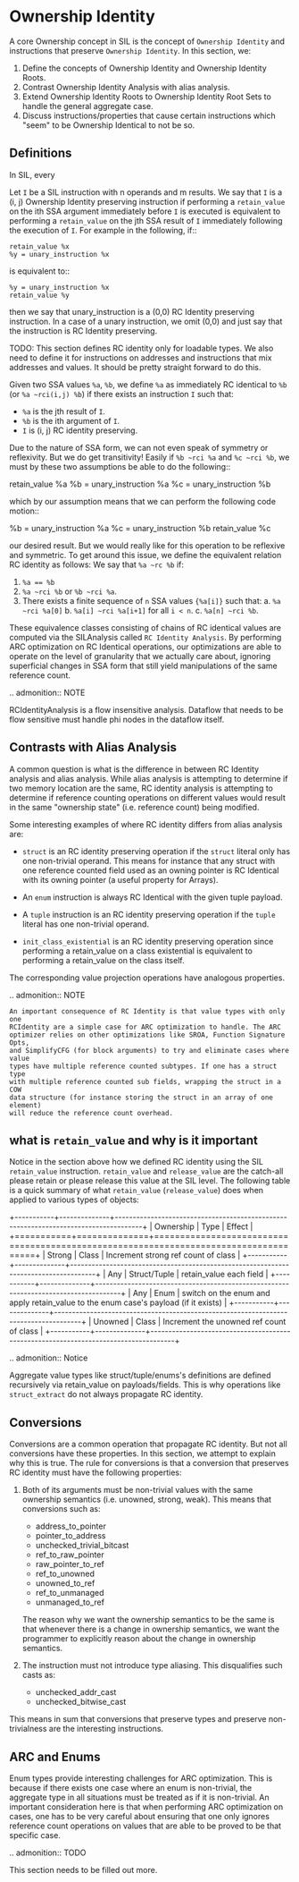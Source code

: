 
Ownership Identity
==================

A core Ownership concept in SIL is the concept of `Ownership Identity` and
instructions that preserve `Ownership Identity`. In this section, we:

1. Define the concepts of Ownership Identity and Ownership Identity Roots.
2. Contrast Ownership Identity Analysis with alias analysis.
3. Extend Ownership Identity Roots to Ownership Identity Root Sets to handle the
   general aggregate case.
4. Discuss instructions/properties that cause certain instructions which "seem"
   to be Ownership Identical to not be so.

Definitions
-----------

In SIL, every 

Let ``I`` be a SIL instruction with n operands and m results. We say that ``I``
is a (i, j) Ownership Identity preserving instruction if performing a
``retain_value`` on the ith SSA argument immediately before ``I`` is executed is
equivalent to performing a ``retain_value`` on the jth SSA result of ``I``
immediately following the execution of ``I``. For example in the following, if::

    retain_value %x
    %y = unary_instruction %x

is equivalent to::

    %y = unary_instruction %x
    retain_value %y

then we say that unary_instruction is a (0,0) RC Identity preserving
instruction. In a case of a unary instruction, we omit (0,0) and just say that
the instruction is RC Identity preserving.

TODO: This section defines RC identity only for loadable types. We also need to
define it for instructions on addresses and instructions that mix addresses and
values. It should be pretty straight forward to do this.

Given two SSA values ``%a``, ``%b``, we define ``%a`` as immediately RC
identical to ``%b`` (or ``%a ~rci(i,j) %b``) if there exists an instruction
``I`` such that:

- ``%a`` is the jth result of ``I``.
- ``%b`` is the ith argument of ``I``.
- ``I`` is (i, j) RC identity preserving.

Due to the nature of SSA form, we can not even speak of symmetry or
reflexivity. But we do get transitivity! Easily if ``%b ~rci %a`` and ``%c ~rci
%b``, we must by these two assumptions be able to do the following::

  retain_value %a
  %b = unary_instruction %a
  %c = unary_instruction %b

which by our assumption means that we can perform the following code motion::

  %b = unary_instruction %a
  %c = unary_instruction %b
  retain_value %c

our desired result. But we would really like for this operation to be reflexive
and symmetric. To get around this issue, we define the equivalent relation RC
identity as follows: We say that ``%a ~rc %b`` if:

1. ``%a == %b``
2. ``%a ~rci %b`` or ``%b ~rci %a``.
3. There exists a finite sequence of ``n`` SSA values ``{%a[i]}`` such that:
   a. ``%a ~rci %a[0]``
   b. ``%a[i] ~rci %a[i+1]`` for all ``i < n``.
   c. ``%a[n] ~rci %b``.

These equivalence classes consisting of chains of RC identical values are
computed via the SILAnalysis called ``RC Identity Analysis``. By performing ARC
optimization on RC Identical operations, our optimizations are able to operate
on the level of granularity that we actually care about, ignoring superficial
changes in SSA form that still yield manipulations of the same reference count.

.. admonition:: NOTE

   RCIdentityAnalysis is a flow insensitive analysis. Dataflow that needs to
   be flow sensitive must handle phi nodes in the dataflow itself.

Contrasts with Alias Analysis
-----------------------------

A common question is what is the difference in between RC Identity analysis and
alias analysis. While alias analysis is attempting to determine if two memory
location are the same, RC identity analysis is attempting to determine if
reference counting operations on different values would result in the same
"ownership state" (i.e. reference count) being modified.

Some interesting examples of where RC identity differs from alias analysis are:

 - ``struct`` is an RC identity preserving operation if the ``struct`` literal
   only has one non-trivial operand. This means for instance that any struct
   with one reference counted field used as an owning pointer is RC Identical
   with its owning pointer (a useful property for Arrays).

 - An ``enum`` instruction is always RC Identical with the given tuple payload.

 - A ``tuple`` instruction is an RC identity preserving operation if the
   ``tuple`` literal has one non-trivial operand.

 - ``init_class_existential`` is an RC identity preserving operation since
   performing a retain_value on a class existential is equivalent to performing
   a retain_value on the class itself.

The corresponding value projection operations have analogous properties.

.. admonition:: NOTE

    An important consequence of RC Identity is that value types with only one
    RCIdentity are a simple case for ARC optimization to handle. The ARC
    optimizer relies on other optimizations like SROA, Function Signature Opts,
    and SimplifyCFG (for block arguments) to try and eliminate cases where value
    types have multiple reference counted subtypes. If one has a struct type
    with multiple reference counted sub fields, wrapping the struct in a COW
    data structure (for instance storing the struct in an array of one element)
    will reduce the reference count overhead.

what is ``retain_value`` and why is it important
------------------------------------------------

Notice in the section above how we defined RC identity using the SIL
``retain_value`` instruction. ``retain_value`` and ``release_value`` are the
catch-all please retain or please release this value at the SIL level. The
following table is a quick summary of what ``retain_value`` (``release_value``)
does when applied to various types of objects:

+-----------+--------------+-------------------------------------------------------------------------------------+
| Ownership | Type         | Effect                                                                              |
+===========+==============+=====================================================================================+
| Strong    | Class        | Increment strong ref count of class                                                 |
+-----------+--------------+-------------------------------------------------------------------------------------+
| Any       | Struct/Tuple | retain_value each field                                                             |
+-----------+--------------+-------------------------------------------------------------------------------------+
| Any       | Enum         | switch on the enum and apply retain_value to the enum case's payload (if it exists) |
+-----------+--------------+-------------------------------------------------------------------------------------+
| Unowned   | Class        | Increment the unowned ref count of class                                            |
+-----------+--------------+-------------------------------------------------------------------------------------+

.. admonition:: Notice

  Aggregate value types like struct/tuple/enums's definitions are defined
  recursively via retain_value on payloads/fields. This is why operations like
  ``struct_extract`` do not always propagate RC identity.

Conversions
-----------

Conversions are a common operation that propagate RC identity. But not all
conversions have these properties. In this section, we attempt to explain why
this is true. The rule for conversions is that a conversion that preserves RC
identity must have the following properties:

1. Both of its arguments must be non-trivial values with the same ownership
   semantics (i.e. unowned, strong, weak). This means that conversions such as:

   - address_to_pointer
   - pointer_to_address
   - unchecked_trivial_bitcast
   - ref_to_raw_pointer
   - raw_pointer_to_ref
   - ref_to_unowned
   - unowned_to_ref
   - ref_to_unmanaged
   - unmanaged_to_ref

   The reason why we want the ownership semantics to be the same is that
   whenever there is a change in ownership semantics, we want the programmer to
   explicitly reason about the change in ownership semantics.

2. The instruction must not introduce type aliasing. This disqualifies such
   casts as:

   - unchecked_addr_cast
   - unchecked_bitwise_cast

This means in sum that conversions that preserve types and preserve
non-trivialness are the interesting instructions.

ARC and Enums
-------------

Enum types provide interesting challenges for ARC optimization. This is because
if there exists one case where an enum is non-trivial, the aggregate type in all
situations must be treated as if it is non-trivial. An important consideration
here is that when performing ARC optimization on cases, one has to be very
careful about ensuring that one only ignores reference count operations on
values that are able to be proved to be that specific case.

.. admonition:: TODO

  This section needs to be filled out more.
